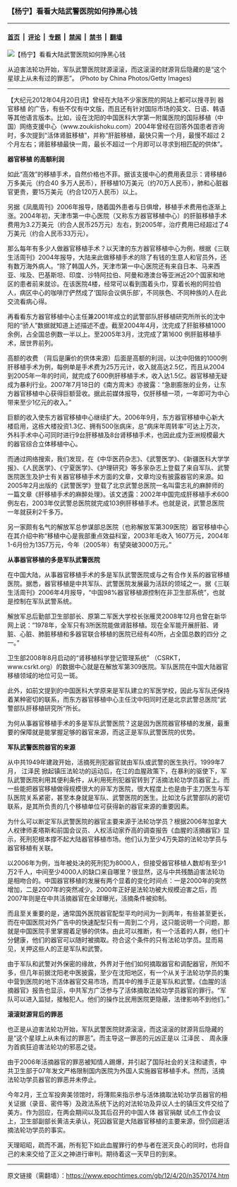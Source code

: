 ### 【杨宁】看看大陆武警医院如何挣黑心钱

---

#### [首页](../../../..?n3570174) &nbsp;|&nbsp; [评论](../../../../../epoch-comment?n3570174) &nbsp;|&nbsp; [专题](../../../../../epoch-special?n3570174) &nbsp;|&nbsp; [禁闻](../../../../../epoch-news?n3570174) &nbsp;|&nbsp; [禁书](../../../../../books?n3570174) &nbsp;|&nbsp; [翻墙](https://github.com/gfw-breaker/nogfw/blob/master/README.md?n3570174)


<div><img alt="【杨宁】看看大陆武警医院如何挣黑心钱" class="attachment-djy_600_400 size-djy_600_400 wp-post-image" src="https://i.epochtimes.com/assets/uploads/2012/04/1204200808352039.jpg"/>
<div class="caption">
 <p>
  从迫害法轮功开始，军队武警医院财源滚滚，而这滚滚的财源背后隐藏的是“这个星球上从未有过的罪恶”。 (Photo by China Photos/Getty Images)
 </p>
</div></div><hr/><div class="post_content" id="artbody" itemprop="articleBody">
 <!-- article content begin -->
 <p>
  【大纪元2012年04月20日讯】曾经在大陆不少家医院的网站上都可以搜寻到
  <ok href="https://www.epochtimes.com/gb/tag/%E5%99%A8%E5%AE%98%E7%A7%BB%E6%A4%8D.html">
   器官移植
  </ok>
  的广告，有些不仅有中文版，而且还有针对国际市场的英文、日语、韩语等其他语言版本。比如，设在沈阳的中国医科大学第一附属医院的国际移植（中国）网络支援中心（www.zoukiishoku.com）2004年曾经在回答外国患者咨询时，多次提到“活体肾脏移植”，并称“肝脏移植，最快只需一个月，最慢不超过 2个月左右；肾脏移植最快一周，最长不超过一个月即可以寻求到相匹配的供体”。
 </p>
 <p>
  <b>
   <ok href="https://www.epochtimes.com/gb/tag/%E5%99%A8%E5%AE%98%E7%A7%BB%E6%A4%8D.html">
    器官移植
   </ok>
   的高额利润
  </b>
 </p>
 <p>
  如此“高效”的移植手术，自然价格也不菲。据该支援中心的费用表显示：肾移植6万多美元（约合40 多万人民币），肝移植10万美元（约70万人民币），肺和心脏器官更贵，要15万美元（约合120万人民币）以上。
 </p>
 <p>
  另据《凤凰周刊》2006年报导，随着国外患者与日俱增，移植手术费用也逐渐上涨。2004年初，天津市第一中心医院（又称东方器官移植中心）的肝脏移植手术费用为3.2万美元（约合人民币25万元）左右，到2005年，治疗费用已经超过了4万美元（约合人民币33万元）。
 </p>
 <p>
  那么每年有多少人做器官移植手术？以天津的东方器官移植中心为例，根据《三联生活周刊》2004年报导，大陆来此做移植手术的除了有钱的生意人和官员外，还有数万海外病人。“除了韩国人外，天津市第一中心医院还有来自日本、马来西亚、埃及、巴基斯坦、印度、沙特阿拉伯、阿曼和港澳台等亚洲近20个国家和地区的患者前来就诊。在该医院4楼，经常可以看到围着头巾，穿着长袍的阿拉伯人，病区中心的咖啡厅俨然成了‘国际会议俱乐部’，不同肤色、不同种族的人在此交流看病心得。
 </p>
 <p>
  再看看东方器官移植中心主任兼2001年成立的武警部队肝移植研究所所长的沈中阳的“骄人”数据就知道上述描述不虚。截至2004年4月，沈完成了肝脏移植1000余例，占全国总例数一半以上。至2005年3月，沈完成了第1600 例肝脏移植手术，居世界前列。
 </p>
 <p>
  高额的收费 （背后是廉价的供体来源）后面是高额的利润，以沈中阳做的1000例肝移植手术为例，每例单是手术费为25万元计，收入就高达2.5亿，而且从2004到2005年一年的时间，就完成了600例肝移植手术，收入达1.5亿。器官移植无疑成为暴利行业。2007年7月18日的《南方周末》亦披露：“急剧膨胀的业务，让东方器官移植中心获得巨额营收。据此前媒体报导，仅肝移植一项，一年即可为中心带来至少1亿元的收入。”
 </p>
 <p>
  巨额的收入使东方器官移植中心继续扩大。2006年9月，东方器官移植中心新大楼启用，这栋大楼投资1.3亿、拥有500张病床，总“病床年周转率”可达上万次，外科手术中心可同时进行9台肝移植及8台肾移植手术，也因此成为亚洲规模最大的器官综合立体移植中心。
 </p>
 <p>
  而通过网络搜索，我们发现，在《中华医药杂志》、《武警医学》、《新疆医科大学学报》、《人民医学》、《宁夏医学》、《护理研究》等多家杂志上登载了来自军队、武警医院医生及护士有关器官移植手术方面的文章，文章均没有披露器官的来源。如2005年2月出版的《武警医学》登载了北京武警总医院一名叫雷志礼的麻醉师的一篇文章《肝移植手术的麻醉处理》。该文透露：2002年中国完成肝移植手术600例左右，2003年仅武警总医院就完成103例肝移植手术。也就是说，武警总医院一年就获利2千多万。
 </p>
 <p>
  另一家颇有名气的解放军总参谋部总医院（也称解放军第309医院）器官移植中心在其介绍中称“移植中心是我部重点效益科室，2003年毛收入 1607万元，2004年1-6月份为1357万元，今年（2005年）有望突破3000万元。”
 </p>
 <p>
  <b>
   从事器官移植的多是军队武警医院
  </b>
 </p>
 <p>
  在中国大陆，从事器官移植手术的多是军队武警医院或与之有合作关系的器官移植医院。据悉，器官移植是中共军队、武警医院发展最为活跃的领域之一。据《三联生活周刊》2006年4月报导，“中国98%器官移植源控制在非卫生部系统”，也就是控制在军队武警系统。
 </p>
 <p>
  解放军总后勤部卫生部部长、原第二军医大学校长张雁灵2008年12月也曾在新华网上说：“1978年，全军只有3所医院能做肾脏移植。现在全军能开展肝脏、肾脏、心脏、肺脏移植和多器官联合移植的医院已经有40所，占全国总数的四分 之一。”
 </p>
 <p>
  卫生部2008年8月启动的“肾移植科学登记管理系统” （CSRKT，www.csrkt.org）的数据中心就是在解放军第309医院。军队医院在中国大陆器官移植领域的地位可见一斑。
 </p>
 <p>
  此外，如前文提到的中国医科大学原来是军队建立的军医学校，因此与军队还保持着某种密切的联系，而东方器官移植中心主任沈中阳同时还是北京武警总医院“武警部队肝移植研究所”所长。
 </p>
 <p>
  为何从事器官移植手术的多是军队武警医院？这是因为医院器官移植的发展，最重要的保障就是能掌握足够的器官来源，而这正是军队武警医院的优势。
 </p>
 <p>
  <b>
   军队武警医院器官的来源
  </b>
 </p>
 <p>
  从中共1949年建政开始，活摘死刑犯器官就由军队或武警的医生执行。1999年7月，
  <ok href="https://www.epochtimes.com/gb/tag/%E6%B1%9F%E6%B3%BD%E6%B0%91.html">
   江泽民
  </ok>
  掀起镇压法轮功的运动后，在江的血腥政策下，在暴利的驱使下，军队武警医院利用其便利条件，从利用死刑犯器官转到了活摘法轮功学员器官上。而一些能把器官移植做得规模很大的非军方医院，很大程度上也是由于主刀医生与军队医院关系紧密，甚至本身就是军队、武警医院的医生。比如沈与武警部队的密切联系，是其所负责的几个移植单位可获得新的器官来源的重要因素。
 </p>
 <p>
  为什么可以断定军队武警医院的器官主要来源于法轮功学员？根据2006年加拿大人权律师麦塔斯和前国会议员、人权活动家乔高的调查报告《血腥的活摘器官》显示，死刑犯根本撑不起大陆器官移植市场。他们认为至少4万失踪的法轮功学员与器官移植有关联。
 </p>
 <p>
  以2006年为例，当年被处决的死刑犯为8000人，但接受器官移植人数却有至少1万2千人，中间至少4000人的缺口来自哪里？很显然，这与中共残酷迫害法轮功是相吻合的。中国器官移植的发展有两个显着的变化时间点：一是2000年的突然增加，二是2007年的突然减少。2000年正好是法轮功被大规模迫害之后，而2007年则是在中共活摘器官在全球曝光，活摘条件被抑制。
 </p>
 <p>
  而且至关重要的是，通常国外医院器官配型平均时间为一到两年，有些甚至更长，而在中国医院对外广告中的快速配型只有一周到二个月，这只能说明一个问题，那就是中国医院手里掌握着足够的供体。由此可以推断，有一个活着的人群，他们十分健康，他们的器官可以随时被摘取。符合这个条件的只有法轮功学员。显而易见，关押这些人的正是军队和武警。
 </p>
 <p>
  由于军队和武警对外保密的缘故，外界对于他们如何摘取器官和调配器官，所知不多，但几年前据沈阳老中医披露，至少在沈阳地区，有一个从关于法轮功学员的集中营到医院的地下活体器官交易市场，而其中的推手正是军队和武警。《血腥的活摘器官》报告也显示，中共军方广泛参与了活体摘取法轮功学员器官的罪行。“军队可以进入监狱，接触犯人。他们的操作比民用医院更隐蔽，法律影响不到他们。”
 </p>
 <p>
  <b>
   滚滚财源背后的罪恶
  </b>
 </p>
 <p>
  也正是从迫害法轮功开始，军队武警医院财源滚滚，而这滚滚的财源背后隐藏的是“这个星球上从未有过的罪恶”。而主导这一罪恶的元凶正是以
  <ok href="https://www.epochtimes.com/gb/tag/%E6%B1%9F%E6%B3%BD%E6%B0%91.html">
   江泽民
  </ok>
  、
  <ok href="https://www.epochtimes.com/gb/tag/%E5%91%A8%E6%B0%B8%E5%BA%B7.html">
   周永康
  </ok>
  为首疯狂迫害法轮功的邪恶之徒。
 </p>
 <p>
  由于2006年活摘器官的罪恶被知情人踢爆，并引起了国际社会的关注和谴责，中共卫生部于07年发文严格限制国内医院为外国人实施器官移植手术。然而，活摘法轮功学员器官的罪恶并未停止。
 </p>
 <p>
  今年2月，王立军投奔美领馆时，将薄熙来指示参与活体摘取法轮功学员器官的相关证据（录音、密件等）及政法系统下达的对法轮功及异议人士的镇压文件交给了美方。作为回应，在两会期间以及其后召开的中国人体
  <ok href="https://www.epochtimes.com/gb/tag/%E5%99%A8%E5%AE%98%E6%8D%90%E7%8C%AE.html">
   器官捐献
  </ok>
  试点工作会议上，卫生部副部长黄洁夫承认，死囚器官是大陆器官移植的主要来源，但仍回避活摘法轮功学员的事实。
 </p>
 <p>
  天理昭昭，疏而不漏，所有犯下如此血腥罪行的参与者在泯灭良心的同时，也将自己的未来交给了正义之神进行审判。期待着这一天早日的到来。
 </p>
 <p>
 </p>
 <!-- article content end -->
 <div id="below_article_ad">
 </div>
</div>


---

原文链接（需翻墙）：https://www.epochtimes.com/gb/12/4/20/n3570174.htm